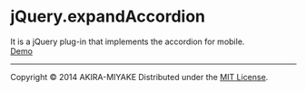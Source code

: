 jQuery.expandAccordion
======================
It is a jQuery plug-in that implements the accordion for mobile.  
[Demo](http://AKIRA-MIYAKE.github.io/jQuery.expandAccordion/ "Demo")

----------
Copyright &copy; 2014 AKIRA-MIYAKE
Distributed under the [MIT License][mit].

[MIT]: http://www.opensource.org/licenses/mit-license.php